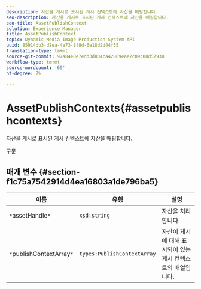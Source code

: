 ```yaml
---
description: 자산을 게시로 표시된 게시 컨텍스트에 자산을 매핑합니다.
seo-description: 자산을 게시로 표시된 게시 컨텍스트에 자산을 매핑합니다.
seo-title: AssetPublishContext
solution: Experience Manager
title: AssetPublishContext
topic: Dynamic Media Image Production System API
uuid: 85914db3-d2ea-4e73-8f8d-6e18d2d44f55
translation-type: tm+mt
source-git-commit: 97a84e8e7edd3d834ca42069eae7c09c00d57938
workflow-type: tm+mt
source-wordcount: '69'
ht-degree: 7%

---
```



# AssetPublishContexts{#assetpublishcontexts}

자산을 게시로 표시된 게시 컨텍스트에 자산을 매핑합니다.

구문

## 매개 변수 {#section-f1c75a7542914d4ea16803a1de796ba5}

| 이름 | 유형 | 설명 |
|---|---|---|
| `*`assetHandle`*` | `xsd:string` | 자산을 처리합니다. |
| `*`publishContextArray`*` | `types:PublishContextArray` | 자산이 게시에 대해 표시되어 있는 게시 컨텍스트의 배열입니다. |

